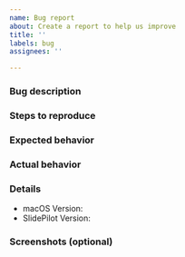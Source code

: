 ```yaml
---
name: Bug report
about: Create a report to help us improve
title: ''
labels: bug
assignees: ''

---
```


### Bug description

### Steps to reproduce

### Expected behavior

### Actual behavior

### Details
* macOS Version:
* SlidePilot Version:

### Screenshots (optional)
